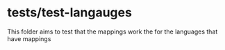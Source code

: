 # tests/test-langauges

This folder aims to test that the mappings work the for the languages that have mappings
